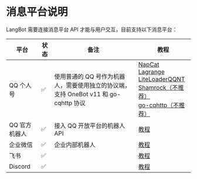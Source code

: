 # 消息平台说明

LangBot 需要连接消息平台 API 才能与用户交互，目前支持以下消息平台：


| 平台 | 状态 | 备注  |教程 |
| ------ | ---- | ---- | ---- |
| QQ 个人号 | ✅ | 使用普通的 QQ 号作为机器人，需要使用独立的协议端，支持 OneBot v11 和 go-cqhttp 协议 | [NapCat](/deploy/platforms/qq/aiocqhttp/napcat) <br> [Lagrange](/deploy/platforms/qq/aiocqhttp/lagrange) <br> [LiteLoaderQQNT](/deploy/platforms/qq/aiocqhttp/llonebot) <br> [Shamrock（不推荐）](/deploy/platforms/qq/aiocqhttp/shamrock) <br> [go-cqhttp（不推荐）](/deploy/platforms/qq/gocq) |
| QQ 官方机器人 | ✅ | 接入 QQ 开放平台的机器人 API | [教程](/deploy/platforms/qq/official) |
| 企业微信 | ✅ | 企业内部机器人 | [教程](/deploy/platforms/wechat/wecom) |
| 飞书 | ✅ |  | [教程](/deploy/platforms/lark) |
| Discord | ✅ |  | [教程](/deploy/platforms/discord) |